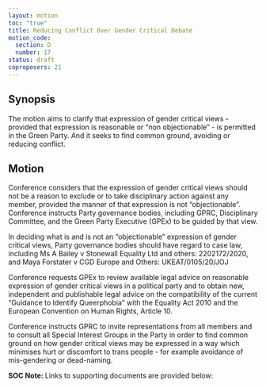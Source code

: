 ```yaml
---
layout: motion
toc: "true"
title: Reducing Conflict Over Gender Critical Debate
motion_code:
  section: D
  number: 17
status: draft
coproposers: 21
---
```

## Synopsis

The motion aims to clarify that expression of gender critical views - provided that expression is reasonable or “non objectionable” - is permitted in the Green Party. And it seeks to find common ground, avoiding or reducing conflict.

## Motion

Conference considers that the expression of gender critical views should not be a reason to exclude or to take disciplinary action against any member, provided the manner of that expression is not “objectionable”. Conference instructs Party governance bodies, including GPRC, Disciplinary Committee, and the Green Party Executive (GPEx) to be guided by that view.

In deciding what is and is not an “objectionable” expression of gender critical views, Party governance bodies should have regard to case law, including Ms A Bailey v Stonewall Equality Ltd and others: 2202172/2020, and Maya Forstater v CGD Europe and Others: UKEAT/0105/20/JOJ

Conference requests GPEx to review available legal advice on reasonable expression of gender critical views in a political party and to obtain new, independent and publishable legal advice on the compatibility of the current “Guidance to Identify Queerphobia” with the Equality Act 2010 and the European Convention on Human Rights, Article 10.

Conference instructs GPRC to invite representations from all members and to consult all Special Interest Groups in the Party in order to find common ground on how gender critical views may be expressed in a way which minimises hurt or discomfort to trans people - for example avoidance of mis-gendering or dead-naming.

<p class="alert d-inline-block alert-primary"><strong>SOC Note: </strong> Links to supporting documents are provided below:  <https://spaces.greenparty.org.uk/file/file/download?download=0&guid=c71c19eb-95c6-48e7-bad7-7b8e81bea30c&hash_sha1=c50dc9cd>  <https://spaces.greenparty.org.uk/file/file/download?download=0&guid=614ce5f9-b48e-413a-9741-f0c2a4320e8b&hash_sha1=f6a3866b></p>